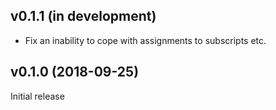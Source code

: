 v0.1.1 (in development)
-----------------------
- Fix an inability to cope with assignments to subscripts etc.

v0.1.0 (2018-09-25)
-------------------
Initial release
